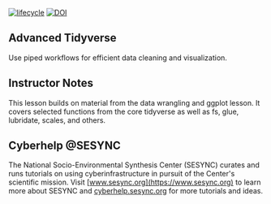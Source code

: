 [![lifecycle](https://img.shields.io/badge/lifecycle-beta-blue.svg)](https://github.com/SESYNC-ci/sesync-ci.github.io/blob/master/lesson/lesson-lifecycle.md#beta)
[![DOI](https://zenodo.org/badge/DOI/10.5281/zenodo.5708786.svg)](https://doi.org/10.5281/zenodo.5708786)

## Advanced Tidyverse

Use piped workflows for efficient data cleaning and visualization.

## Instructor Notes

This lesson builds on material from the data wrangling and ggplot lesson. It covers selected functions from the core tidyverse as well as fs, glue, lubridate, scales, and others. 


## Cyberhelp @SESYNC

The National Socio-Environmental Synthesis Center (SESYNC) curates and runs
tutorials on using cyberinfrastructure in pursuit of the Center's scientific
mission. Visit [www.sesync.org](https://www.sesync.org) to learn more about
SESYNC and [cyberhelp.sesync.org](https://cyberhelp.sesync.org) for more
tutorials and ideas.
